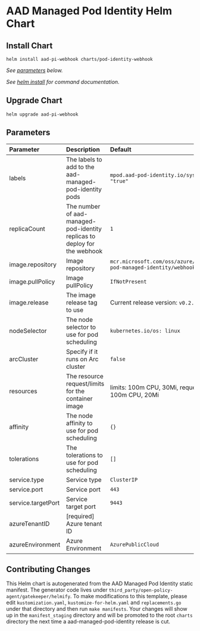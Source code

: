 # AAD Managed Pod Identity Helm Chart


## Install Chart

```console
helm install aad-pi-webhook charts/pod-identity-webhook
```

_See [parameters](#parameters) below._

_See [helm install](https://helm.sh/docs/helm/helm_install/) for command documentation._


## Upgrade Chart

```console
helm upgrade aad-pi-webhook
```

## Parameters

| Parameter                                    | Description                                                                            | Default                                                                   |
| :--------------------------------------------| :--------------------------------------------------------------------------------------| :-------------------------------------------------------------------------|
| labels                                       | The labels to add to the aad-managed-pod-identity pods                                 | `mpod.aad-pod-identity.io/system: "true"`                                 |
| replicaCount                                 | The number of aad-managed-pod-identity replicas to deploy for the webhook              | `1`                                                                       |
| image.repository                             | Image repository                                                                       | `mcr.microsoft.com/oss/azure/aad-pod-managed-identity/webhook`                                                                        |
| image.pullPolicy                             | Image pullPolicy                                                                       | `IfNotPresent`                                                            |
| image.release                                | The image release tag to use                                                           | Current release version: `v0.2.0`                                         |
| nodeSelector                                 | The node selector to use for pod scheduling                                            | `kubernetes.io/os: linux`                                                 |
| arcCluster                                   | Specify if it runs on Arc cluster                                                      | `false`                                                                   |
| resources                                    | The resource request/limits for the container image                                    | limits: 100m CPU, 30Mi, requests: 100m CPU, 20Mi                          |
| affinity                                     | The node affinity to use for pod scheduling                                            | `{}`                                                                      |
| tolerations                                  | The tolerations to use for pod scheduling                                              | `[]`                                                                      |
| service.type                                 | Service type                                                                           | `ClusterIP`                                                               |
| service.port                                 | Service port                                                                           | `443`                                                                     |
| service.targetPort                           | Service target port                                                                    | `9443`                                                                    |
| azureTenantID                                | [required] Azure tenant ID                                                           | ` `                                                                       |
| azureEnvironment                             | Azure Environment                                                          | `AzurePublicCloud`                                                                       |


## Contributing Changes

This Helm chart is autogenerated from the AAD Managed Pod Identity static manifest. The
generator code lives under `third_party/open-policy-agent/gatekeeper/helmify`. To make modifications to this
template, please edit `kustomization.yaml`, `kustomize-for-helm.yaml` and
`replacements.go` under that directory and then run `make manifests`. Your
changes will show up in the `manifest_staging` directory and will be promoted
to the root `charts` directory the next time a aad-managed-pod-identity release is cut.